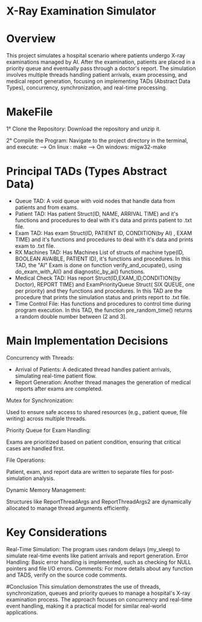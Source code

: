 # X-Ray Examination Simulator

# Overview
This project simulates a hospital scenario where patients undergo X-ray examinations managed by AI. After the examination, patients are placed in a priority queue and eventually pass through a doctor's report. The simulation involves multiple threads handling patient arrivals, exam processing, and medical report generation, focusing on implementing TADs (Abstract Data Types), concurrency, synchronization, and real-time processing.

# MakeFile
1° Clone the Repository: Download the repository and unzip it.

2° Compile the Program: Navigate to the project directory in the terminal, and execute:
    --> On linux : make
    --> On windows: migw32-make

# Principal TADs (Types Abstract Data)
- Queue TAD: A void queue with void nodes that handle data from patients and from exams.
- Patient TAD: Has patient Struct(ID, NAME, ARRIVAL TIME) and it's functions and procedures to deal with it's data  and prints patient to .txt file.
- Exam TAD:  Has exam Struct(ID, PATIENT ID, CONDITION(by AI) , EXAM TIME) and it's functions and procedures to deal with it's data  and prints exam to .txt file.
- RX Machines TAD: Has Machines List of structs of machine type(ID, BOOLEAN AVAIBLE, PATIENT ID), it's functions and procedures. In this TAD, the "AI" Exam is done on function verify_and_ocupate(), using do_exam_with_AI() and diagnostic_by_ai() functions.
- Medical Check TAD: Has report Struct(ID,EXAM_ID,CONDITION(by Doctor), REPORT TIME) and ExamPriorityQueue Struct( SIX QUEUE, one per priority) and they functions and procedures. In this TAD are the procedure that prints the simulation status and prints report to .txt file.
-  Time Control File:  Has functions and procedures to control time during program execution. In this TAD, the function pre_random_time() returns a random double number between (2 and 3].

# Main Implementation Decisions
Concurrency with Threads:

- Arrival of Patients: A dedicated thread handles patient arrivals, simulating real-time patient flow.
- Report Generation: Another thread manages the generation of medical reports after exams are completed.

Mutex for Synchronization:

Used to ensure safe access to shared resources (e.g., patient queue, file writing) across multiple threads.

Priority Queue for Exam Handling:

Exams are prioritized based on patient condition, ensuring that critical cases are handled first.

File Operations:

Patient, exam, and report data are written to separate files for post-simulation analysis.

Dynamic Memory Management:

Structures like ReportThreadArgs and ReportThreadArgs2 are dynamically allocated to manage thread arguments efficiently.


# Key Considerations

Real-Time Simulation: The program uses random delays (my_sleep) to simulate real-time events like patient arrivals and report generation.
Error Handling: Basic error handling is implemented, such as checking for NULL pointers and file I/O errors.
Comments: For more details about any function and TADS, verify on the source code comments.

 #Conclusion
This simulation demonstrates the use of threads, synchronization, queues and priority queues to manage a hospital's X-ray examination process. The approach focuses on concurrency and real-time event handling, making it a practical model for similar real-world applications.
